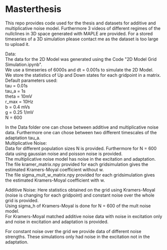 # Masterthesis
This repo provides code used for the thesis and datasets for additive and multiplicative noise model. Furthermore 3 videos of different regimes of the nullclines in 3D space generated with MAPLE are provided. For a stored timeseries of a 3D simulation please contact me as the dataset is too large to upload it.

Data:\
The data for the 2D Model was generated using the Code "2D Model Grid Simulation.ipynb".\
We use a timeseries of 6000s and dt = 0.001s to simulate the 2D Model. \
We store the statistics of Up and Down states for each gridpoint in a matrix. \
Default parameters used:\
tau = 0.01s\
tau_a = 1s\
theta = 10mV\
r_max = 10Hz\
b = 0.4 mVs\
g = 0.25 1/mV \
N = 600

In the Data folder one can chose between additive and multiplicative noise data. Furthermore one can chose between two different timescales of the adaptation tau_a.\
Multiplicative Noise:\
Data for different population sizes N is provided. Furthermore for N = 600 data using gaussian noise and poisson noise is provided.\
The multiplicative noise model has noise in the excitation and adaptation.\
The file kramer_matrix.npy provided for each gridsimulation gives the estimated Kramers-Moyal coefficient without w.\
The file sigma_mult_w_matrix.npy provided for each gridsimulation gives the estimated Kramers-Moyal coefficient with w.

Additive Noise:
Here statistics obtained on the grid using Kramers-Moyal (noise is changing for each gridpoint) and constant noise over the whole grid is provided.\
Using sigma_h of Kramers-Moyal is done for N = 600 of the mult noise model.\
For Kramers-Moyal matched additive noise data with noise in excitation only and noise in excitation and adaptation is provided.

For constant noise over the grid we provide data of different noise strengths. These simulations only had noise in the excitation not in the adaptation.
